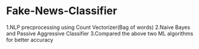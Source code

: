 # Fake-News-Classifier
1.NLP precprocessing using Count Vectorizer(Bag of words)
2.Naive Bayes and Passive Aggressive Classifier
3.Compared the above two ML algorithms for better accuracy
